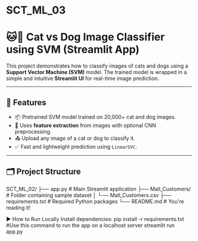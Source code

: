 # SCT_ML_03
# 🐱🐶 Cat vs Dog Image Classifier using SVM (Streamlit App)

This project demonstrates how to classify images of cats and dogs using a **Support Vector Machine (SVM)** model. The trained model is wrapped in a simple and intuitive **Streamlit UI** for real-time image prediction.

---

## 🚀 Features

- 📦 Pretrained SVM model trained on 20,000+ cat and dog images.
- 🧠 Uses **feature extraction** from images with optional CNN preprocessing.
- 📤 Upload any image of a cat or dog to classify it.
- ✅ Fast and lightweight prediction using `LinearSVC`.

---

## 🗂️ Project Structure

SCT_ML_02/
├── app.py # Main Streamlit application
├── Mall_Customers/ # Folder containing sample dataset
│ └── Mall_Customers.csv
├── requirements.txt # Required Python packages
└── README.md # You're reading it!



▶️ How to Run Locally
Install dependencies:
pip install -r requirements.txt
#Use this command to run the app on a localhost server
streamlit run app.py